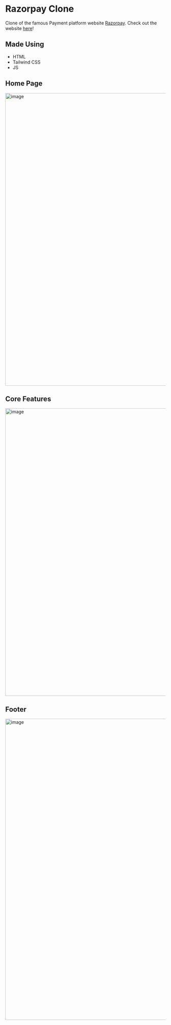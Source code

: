 # Razorpay Clone
Clone of the famous Payment platform website [Razorpay](https://razorpay.com/).
Check out the website [here](https://razorpay-clone-ivory-delta.vercel.app/)!

## Made Using
* HTML
* Tailwind CSS
* JS

## Home Page
<img width="920" alt="image" src="https://github.com/algoplutus1708/Razorpay-Clone/assets/82998871/c187fd43-2aa2-43be-b178-d503ffae5c90"> <br>

## Core Features
<img width="904" alt="image" src="https://github.com/algoplutus1708/Razorpay-Clone/assets/82998871/a7624bfb-f820-4ec6-941c-e5c4ec7a414a"> <br>

## Footer
<img width="947" alt="image" src="https://github.com/algoplutus1708/Razorpay-Clone/assets/82998871/df0c2424-6565-4dc4-8cd9-8a6a3ad77403">



